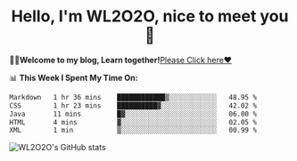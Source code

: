 <h1 align = "center">Hello, I'm WL2O2O, nice to meet you 👋</h1>

🧑‍💻**Welcome to my blog, Learn together!**[Please Click here❤️](https://wl2o2o.github.io)

📊 **This Week I Spent My Time On:**
<!--START_SECTION:waka-->

```txt
Markdown   1 hr 36 mins    ████████████▒░░░░░░░░░░░░   48.95 %
CSS        1 hr 23 mins    ██████████▓░░░░░░░░░░░░░░   42.02 %
Java       11 mins         █▓░░░░░░░░░░░░░░░░░░░░░░░   06.00 %
HTML       4 mins          ▓░░░░░░░░░░░░░░░░░░░░░░░░   02.05 %
XML        1 min           ▒░░░░░░░░░░░░░░░░░░░░░░░░   00.99 %
```

<!--END_SECTION:waka-->

![WL2O2O's GitHub stats](https://github-readme-stats.vercel.app/api?username=wl2o2o&show_icons=true)


<!--
**WL2O2O/WL2O2O** is a ✨ _special_ ✨ repository because its `README.md` (this file) appears on your GitHub profile.

Here are some ideas to get you started:

- 🔭 I’m currently working on ...
- 🌱 I’m currently learning ...
- 👯 I’m looking to collaborate on ...
- 🤔 I’m looking for help with ...
- 💬 Ask me about ...
- 📫 How to reach me: ...
- 😄 Pronouns: ...
- ⚡ Fun fact: ...
-->
